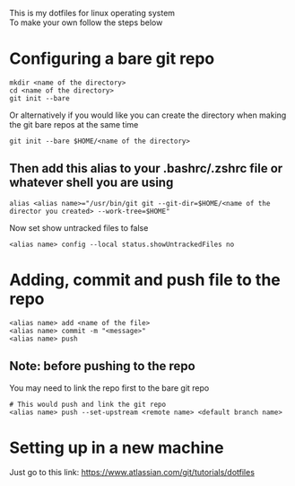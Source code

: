 This is my dotfiles for linux operating system</br> 
To make your own follow the steps below

# Configuring a bare git repo

```
mkdir <name of the directory>
cd <name of the directory>
git init --bare
```

Or alternatively if you would like you can create the directory when making the git bare repos at the same time </br> 

```
git init --bare $HOME/<name of the directory>
```

## Then add this alias to your .bashrc/.zshrc file or whatever shell you are using 

```
alias <alias name>="/usr/bin/git git --git-dir=$HOME/<name of the director you created> --work-tree=$HOME"
```

Now set show untracked files to false

```
<alias name> config --local status.showUntrackedFiles no
```

# Adding, commit and push file to the repo

```
<alias name> add <name of the file>
<alias name> commit -m "<message>"
<alias name> push
```

## Note: before pushing to the repo
You may need to link the repo first to the bare git repo

```
# This would push and link the git repo
<alias name> push --set-upstream <remote name> <default branch name>
```

# Setting up in a new machine
Just go to this link: https://www.atlassian.com/git/tutorials/dotfiles









